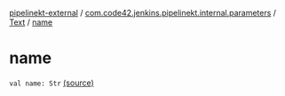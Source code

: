 [pipelinekt-external](../../index.md) / [com.code42.jenkins.pipelinekt.internal.parameters](../index.md) / [Text](index.md) / [name](./name.md)

# name

`val name: Str` [(source)](https://github.com/code42/pipelinekt/tree/master/internal/src/main/kotlin/com/code42/jenkins/pipelinekt/internal/parameters/Text.kt#L13)